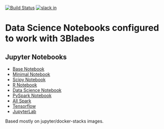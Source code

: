 [![Build Status](https://travis-ci.org/3Blades/notebook-servers.svg?branch=master)](https://travis-ci.org/3Blades/notebook-servers)
[![slack in](https://slack.3blades.io/badge.svg)](https://slack.3blades.io/)

# Data Science Notebooks configured to work with 3Blades

## Jupyter Notebooks

- [Base Notebook](https://github.com/3Blades/notebook-servers/tree/master/base-notebook)
- [Minimal Notebook](https://github.com/3Blades/notebook-servers/tree/master/minimal-notebook)
- [Scipy Notebook](https://github.com/3Blades/notebook-servers/tree/master/scipy-notebook)
- [R Notebook](https://github.com/3Blades/notebook-servers/tree/master/r-notebook)
- [Data Science Notebook](https://github.com/3Blades/notebook-servers/tree/master/datascience-notebook)
- [PySpark Notebook](https://github.com/3Blades/notebook-servers/tree/master/pyspark-notebook)
- [All Spark](https://github.com/3Blades/notebook-servers/tree/master/all-spark-notebook)
- [Tensorflow](https://github.com/3Blades/notebook-servers/tree/master/tensorflow)
- [JupyterLab](https://github.com/3Blades/notebook-servers/tree/master/jupyterlabs)

Based mostly on jupyter/docker-stacks images.
